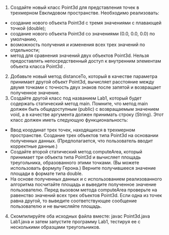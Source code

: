 1. Создайте новый класс Point3d для представления точек в трехмерном Евклидовом пространстве. Необходимо реализовать:
  * создание нового объекта Point3d с тремя значениями с плавающей точкой (double);
  * создание нового объекта Point3d со значениями (0.0, 0.0, 0.0) по умолчанию,
  * возможность получения и изменения всех трех значений по отдельности;
  * метод для сравнения значений двух объектов Point3d.
   Нельзя предоставлять непосредственный доступ к внутренним элементам объекта класса Point3d .
2. Добавьте новый метод distanceTo, который в качестве параметра принимает другой объект Point3d, вычисляет расстояние между двумя точками с точность двух знаков после запятой и возвращает полученное значение.
3. Создайте другой класс под названием Lab1, который будет содержать статический метод main. Помните, что метод main должен быть общедоступным (public) с возвращаемым значением void, а в качестве аргумента должен принимать строку (String). Этот класс должен иметь следующую функциональность:
  * Ввод координат трех точек, находящихся в трехмерном пространстве. Создание трех объектов типа Point3d на основании полученных данных. (Предполагается, что пользователь вводит корректные данные.)
  * Создайте второй статический метод computeArea, который принимает три объекта типа Point3d и вычисляет площадь треугольника, образованного этими точками. (Вы можете использовать формулу Герона.) Верните получившееся значение площади в формате типа double.
  * На основе полученных данных и с использованием реализованного алгоритма посчитайте площадь и выведите полученное значение пользователю.
   Перед вызовом метода computeArea проверьте на равенство значений всех трех объектов Point3d. Если одна из точек равна другой, то выведите соответствующее сообщение пользователю и не вычисляйте площадь.
4. Скомпилируйте оба исходных файла вместе:
   javac Point3d.java Lab1.java
   и затем запустите программу Lab1, тестируя ее с несколькими образцами
   треугольников.
